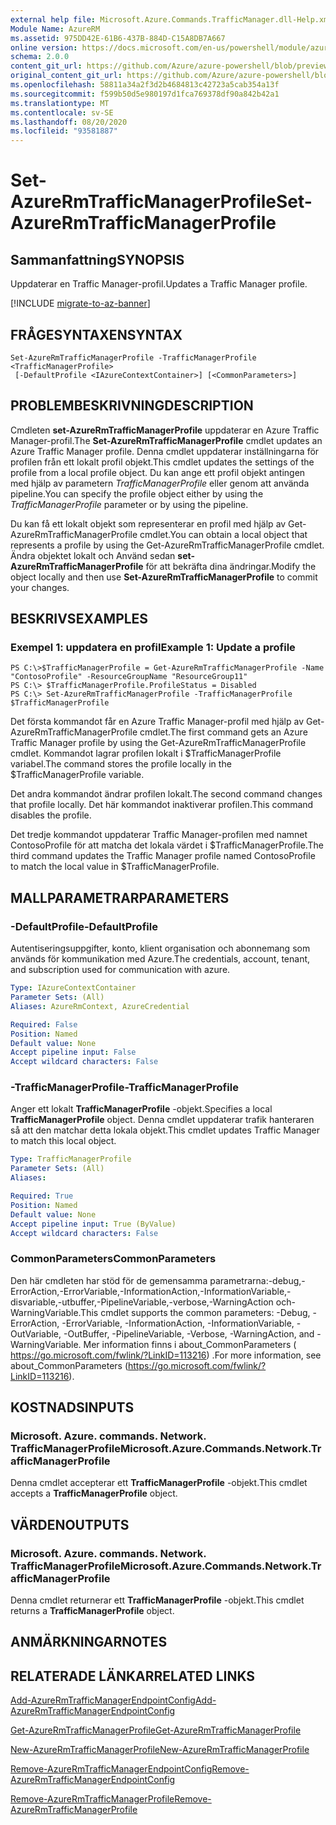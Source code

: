 ```yaml
---
external help file: Microsoft.Azure.Commands.TrafficManager.dll-Help.xml
Module Name: AzureRM
ms.assetid: 975DD42E-61B6-437B-884D-C15A8DB7A667
online version: https://docs.microsoft.com/en-us/powershell/module/azurerm.trafficmanager/set-azurermtrafficmanagerprofile
schema: 2.0.0
content_git_url: https://github.com/Azure/azure-powershell/blob/preview/src/ResourceManager/TrafficManager/Commands.TrafficManager2/help/Set-AzureRmTrafficManagerProfile.md
original_content_git_url: https://github.com/Azure/azure-powershell/blob/preview/src/ResourceManager/TrafficManager/Commands.TrafficManager2/help/Set-AzureRmTrafficManagerProfile.md
ms.openlocfilehash: 58811a34a2f3d2b4684813c42723a5cab354a13f
ms.sourcegitcommit: f599b50d5e980197d1fca769378df90a842b42a1
ms.translationtype: MT
ms.contentlocale: sv-SE
ms.lasthandoff: 08/20/2020
ms.locfileid: "93581887"
---
```

# <span data-ttu-id="f237c-101">Set-AzureRmTrafficManagerProfile</span><span class="sxs-lookup"><span data-stu-id="f237c-101">Set-AzureRmTrafficManagerProfile</span></span>

## <span data-ttu-id="f237c-102">Sammanfattning</span><span class="sxs-lookup"><span data-stu-id="f237c-102">SYNOPSIS</span></span>
<span data-ttu-id="f237c-103">Uppdaterar en Traffic Manager-profil.</span><span class="sxs-lookup"><span data-stu-id="f237c-103">Updates a Traffic Manager profile.</span></span>

[!INCLUDE [migrate-to-az-banner](../../includes/migrate-to-az-banner.md)]

## <span data-ttu-id="f237c-104">FRÅGESYNTAXEN</span><span class="sxs-lookup"><span data-stu-id="f237c-104">SYNTAX</span></span>

```
Set-AzureRmTrafficManagerProfile -TrafficManagerProfile <TrafficManagerProfile>
 [-DefaultProfile <IAzureContextContainer>] [<CommonParameters>]
```

## <span data-ttu-id="f237c-105">PROBLEMBESKRIVNING</span><span class="sxs-lookup"><span data-stu-id="f237c-105">DESCRIPTION</span></span>
<span data-ttu-id="f237c-106">Cmdleten **set-AzureRmTrafficManagerProfile** uppdaterar en Azure Traffic Manager-profil.</span><span class="sxs-lookup"><span data-stu-id="f237c-106">The **Set-AzureRmTrafficManagerProfile** cmdlet updates an Azure Traffic Manager profile.</span></span>
<span data-ttu-id="f237c-107">Denna cmdlet uppdaterar inställningarna för profilen från ett lokalt profil objekt.</span><span class="sxs-lookup"><span data-stu-id="f237c-107">This cmdlet updates the settings of the profile from a local profile object.</span></span>
<span data-ttu-id="f237c-108">Du kan ange ett profil objekt antingen med hjälp av parametern *TrafficManagerProfile* eller genom att använda pipeline.</span><span class="sxs-lookup"><span data-stu-id="f237c-108">You can specify the profile object either by using the *TrafficManagerProfile* parameter or by using the pipeline.</span></span>

<span data-ttu-id="f237c-109">Du kan få ett lokalt objekt som representerar en profil med hjälp av Get-AzureRmTrafficManagerProfile cmdlet.</span><span class="sxs-lookup"><span data-stu-id="f237c-109">You can obtain a local object that represents a profile by using the Get-AzureRmTrafficManagerProfile cmdlet.</span></span>
<span data-ttu-id="f237c-110">Ändra objektet lokalt och Använd sedan **set-AzureRmTrafficManagerProfile** för att bekräfta dina ändringar.</span><span class="sxs-lookup"><span data-stu-id="f237c-110">Modify the object locally and then use **Set-AzureRmTrafficManagerProfile** to commit your changes.</span></span>

## <span data-ttu-id="f237c-111">BESKRIVS</span><span class="sxs-lookup"><span data-stu-id="f237c-111">EXAMPLES</span></span>

### <span data-ttu-id="f237c-112">Exempel 1: uppdatera en profil</span><span class="sxs-lookup"><span data-stu-id="f237c-112">Example 1: Update a profile</span></span>
```
PS C:\>$TrafficManagerProfile = Get-AzureRmTrafficManagerProfile -Name "ContosoProfile" -ResourceGroupName "ResourceGroup11" 
PS C:\> $TrafficManagerProfile.ProfileStatus = Disabled
PS C:\> Set-AzureRmTrafficManagerProfile -TrafficManagerProfile $TrafficManagerProfile
```

<span data-ttu-id="f237c-113">Det första kommandot får en Azure Traffic Manager-profil med hjälp av Get-AzureRmTrafficManagerProfile cmdlet.</span><span class="sxs-lookup"><span data-stu-id="f237c-113">The first command gets an Azure Traffic Manager profile by using the Get-AzureRmTrafficManagerProfile cmdlet.</span></span>
<span data-ttu-id="f237c-114">Kommandot lagrar profilen lokalt i $TrafficManagerProfile variabel.</span><span class="sxs-lookup"><span data-stu-id="f237c-114">The command stores the profile locally in the $TrafficManagerProfile variable.</span></span>

<span data-ttu-id="f237c-115">Det andra kommandot ändrar profilen lokalt.</span><span class="sxs-lookup"><span data-stu-id="f237c-115">The second command changes that profile locally.</span></span>
<span data-ttu-id="f237c-116">Det här kommandot inaktiverar profilen.</span><span class="sxs-lookup"><span data-stu-id="f237c-116">This command disables the profile.</span></span>

<span data-ttu-id="f237c-117">Det tredje kommandot uppdaterar Traffic Manager-profilen med namnet ContosoProfile för att matcha det lokala värdet i $TrafficManagerProfile.</span><span class="sxs-lookup"><span data-stu-id="f237c-117">The third command updates the Traffic Manager profile named ContosoProfile to match the local value in $TrafficManagerProfile.</span></span>

## <span data-ttu-id="f237c-118">MALLPARAMETRAR</span><span class="sxs-lookup"><span data-stu-id="f237c-118">PARAMETERS</span></span>

### <span data-ttu-id="f237c-119">-DefaultProfile</span><span class="sxs-lookup"><span data-stu-id="f237c-119">-DefaultProfile</span></span>
<span data-ttu-id="f237c-120">Autentiseringsuppgifter, konto, klient organisation och abonnemang som används för kommunikation med Azure.</span><span class="sxs-lookup"><span data-stu-id="f237c-120">The credentials, account, tenant, and subscription used for communication with azure.</span></span>

```yaml
Type: IAzureContextContainer
Parameter Sets: (All)
Aliases: AzureRmContext, AzureCredential

Required: False
Position: Named
Default value: None
Accept pipeline input: False
Accept wildcard characters: False
```

### <span data-ttu-id="f237c-121">-TrafficManagerProfile</span><span class="sxs-lookup"><span data-stu-id="f237c-121">-TrafficManagerProfile</span></span>
<span data-ttu-id="f237c-122">Anger ett lokalt **TrafficManagerProfile** -objekt.</span><span class="sxs-lookup"><span data-stu-id="f237c-122">Specifies a local **TrafficManagerProfile** object.</span></span>
<span data-ttu-id="f237c-123">Denna cmdlet uppdaterar trafik hanteraren så att den matchar detta lokala objekt.</span><span class="sxs-lookup"><span data-stu-id="f237c-123">This cmdlet updates Traffic Manager to match this local object.</span></span>

```yaml
Type: TrafficManagerProfile
Parameter Sets: (All)
Aliases: 

Required: True
Position: Named
Default value: None
Accept pipeline input: True (ByValue)
Accept wildcard characters: False
```

### <span data-ttu-id="f237c-124">CommonParameters</span><span class="sxs-lookup"><span data-stu-id="f237c-124">CommonParameters</span></span>
<span data-ttu-id="f237c-125">Den här cmdleten har stöd för de gemensamma parametrarna:-debug,-ErrorAction,-ErrorVariable,-InformationAction,-InformationVariable,-disvariable,-utbuffer,-PipelineVariable,-verbose,-WarningAction och-WarningVariable.</span><span class="sxs-lookup"><span data-stu-id="f237c-125">This cmdlet supports the common parameters: -Debug, -ErrorAction, -ErrorVariable, -InformationAction, -InformationVariable, -OutVariable, -OutBuffer, -PipelineVariable, -Verbose, -WarningAction, and -WarningVariable.</span></span> <span data-ttu-id="f237c-126">Mer information finns i about_CommonParameters ( https://go.microsoft.com/fwlink/?LinkID=113216) .</span><span class="sxs-lookup"><span data-stu-id="f237c-126">For more information, see about_CommonParameters (https://go.microsoft.com/fwlink/?LinkID=113216).</span></span>

## <span data-ttu-id="f237c-127">KOSTNADS</span><span class="sxs-lookup"><span data-stu-id="f237c-127">INPUTS</span></span>

### <span data-ttu-id="f237c-128">Microsoft. Azure. commands. Network. TrafficManagerProfile</span><span class="sxs-lookup"><span data-stu-id="f237c-128">Microsoft.Azure.Commands.Network.TrafficManagerProfile</span></span>
<span data-ttu-id="f237c-129">Denna cmdlet accepterar ett **TrafficManagerProfile** -objekt.</span><span class="sxs-lookup"><span data-stu-id="f237c-129">This cmdlet accepts a **TrafficManagerProfile** object.</span></span>

## <span data-ttu-id="f237c-130">VÄRDEN</span><span class="sxs-lookup"><span data-stu-id="f237c-130">OUTPUTS</span></span>

### <span data-ttu-id="f237c-131">Microsoft. Azure. commands. Network. TrafficManagerProfile</span><span class="sxs-lookup"><span data-stu-id="f237c-131">Microsoft.Azure.Commands.Network.TrafficManagerProfile</span></span>
<span data-ttu-id="f237c-132">Denna cmdlet returnerar ett **TrafficManagerProfile** -objekt.</span><span class="sxs-lookup"><span data-stu-id="f237c-132">This cmdlet returns a **TrafficManagerProfile** object.</span></span>

## <span data-ttu-id="f237c-133">ANMÄRKNINGAR</span><span class="sxs-lookup"><span data-stu-id="f237c-133">NOTES</span></span>

## <span data-ttu-id="f237c-134">RELATERADE LÄNKAR</span><span class="sxs-lookup"><span data-stu-id="f237c-134">RELATED LINKS</span></span>

[<span data-ttu-id="f237c-135">Add-AzureRmTrafficManagerEndpointConfig</span><span class="sxs-lookup"><span data-stu-id="f237c-135">Add-AzureRmTrafficManagerEndpointConfig</span></span>](./Add-AzureRmTrafficManagerEndpointConfig.md)

[<span data-ttu-id="f237c-136">Get-AzureRmTrafficManagerProfile</span><span class="sxs-lookup"><span data-stu-id="f237c-136">Get-AzureRmTrafficManagerProfile</span></span>](./Get-AzureRmTrafficManagerProfile.md)

[<span data-ttu-id="f237c-137">New-AzureRmTrafficManagerProfile</span><span class="sxs-lookup"><span data-stu-id="f237c-137">New-AzureRmTrafficManagerProfile</span></span>](./New-AzureRmTrafficManagerProfile.md)

[<span data-ttu-id="f237c-138">Remove-AzureRmTrafficManagerEndpointConfig</span><span class="sxs-lookup"><span data-stu-id="f237c-138">Remove-AzureRmTrafficManagerEndpointConfig</span></span>](./Remove-AzureRmTrafficManagerEndpointConfig.md)

[<span data-ttu-id="f237c-139">Remove-AzureRmTrafficManagerProfile</span><span class="sxs-lookup"><span data-stu-id="f237c-139">Remove-AzureRmTrafficManagerProfile</span></span>](./Remove-AzureRmTrafficManagerProfile.md)



